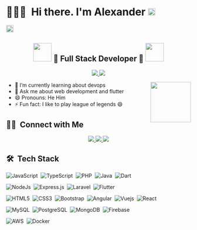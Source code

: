 # 👨🏻‍💻 &nbsp;**Hi there. I'm Alexander** <img src="https://raw.githubusercontent.com/iampavangandhi/iampavangandhi/master/gifs/Hi.gif" width="20px"/> 
<img src="https://komarev.com/ghpvc/?username=AlexanderASH" height="20" alt="AlexanderASH"/>

<h2 align="center">
    <img src="https://media.giphy.com/media/VgCDAzcKvsR6OM0uWg/giphy.gif" width="50"/>
    🚀 Full Stack Developer 🚀
    <img src="https://media.giphy.com/media/7j2hfyeVcDtf2/giphy.gif" width="50"/>
</h2>

<p align="center">
    <a href="https://github.com/AlexanderASH" target="_blank">
        <img src="https://img.shields.io/badge/GitHub-100000?style=for-the-badge&logo=github&logoColor=white"/>
    </a>
    <a href="https://gitlab.com/AlexanderASH" target="_blank">
        <img src="https://img.shields.io/badge/GitLab-330F63?style=for-the-badge&logo=gitlab&logoColor=white"/>
    </a>
</p>

<img align="right" src="https://i.pinimg.com/originals/e4/26/70/e426702edf874b181aced1e2fa5c6cde.gif" height="110"/>

- 🌱 I’m currently learning about devops
- 💬 Ask me about web development and flutter
- 😄 Pronouns: He Him
- ⚡ Fun fact: I like to play league of legends 😄

## 🤝🏻 &nbsp;**Connect with Me**
<p align="center">
    <a href="https://www.linkedin.com/in/alexander-sanchez-71ab7b1b3/" target="_blank">
        <img src="https://img.shields.io/badge/LinkedIn-0077B5?style=for-the-badge&logo=linkedin&logoColor=white"/>
    </a>
    <a href="mailto:alexandersczash@gmail.com" target="blank">
        <img src="https://img.shields.io/badge/Gmail-D14836?style=for-the-badge&logo=gmail&logoColor=white"/>
    </a>
    <a href="mailto:pcua2014@hotmail.com" target="blank">
        <img src="https://img.shields.io/badge/Microsoft_Outlook-0078D4?style=for-the-badge&logo=microsoft-outlook&logoColor=white"/>
    </a>
</p>

## 🛠 &nbsp;**Tech Stack**
![JavaScript](https://img.shields.io/badge/JavaScript-323330?style=for-the-badge&logo=javascript&logoColor=F7DF1E)&nbsp;
![TypeScript](https://img.shields.io/badge/TypeScript-007ACC?style=for-the-badge&logo=typescript&logoColor=white)&nbsp;
![PHP](https://img.shields.io/badge/PHP-777BB4?style=for-the-badge&logo=php&logoColor=white)&nbsp;
![Java](https://img.shields.io/badge/Java-ED8B00?style=for-the-badge&logo=java&logoColor=white)&nbsp;
![Dart](https://img.shields.io/badge/Dart-0175C2?style=for-the-badge&logo=dart&logoColor=white)&nbsp;

![NodeJs](https://img.shields.io/badge/Node.js-43853D?style=for-the-badge&logo=node.js&logoColor=white)&nbsp;
![Express.js](https://img.shields.io/badge/Express.js-404D59?style=for-the-badge)&nbsp;
![Laravel](https://img.shields.io/badge/Laravel-FF2D20?style=for-the-badge&logo=laravel&logoColor=white)&nbsp;
![Flutter](https://img.shields.io/badge/Flutter-02569B?style=for-the-badge&logo=flutter&logoColor=white)&nbsp;

![HTML5](https://img.shields.io/badge/HTML5-E34F26?style=for-the-badge&logo=html5&logoColor=white)&nbsp;
![CSS3](https://img.shields.io/badge/CSS3-1572B6?style=for-the-badge&logo=css3&logoColor=white)&nbsp;
![Bootstrap](https://img.shields.io/badge/Bootstrap-563D7C?style=for-the-badge&logo=bootstrap&logoColor=white)&nbsp;
![Angular](https://img.shields.io/badge/Angular-DD0031?style=for-the-badge&logo=angular&logoColor=white)&nbsp;
![Vuejs](https://img.shields.io/badge/Vue.js-35495E?style=for-the-badge&logo=vue.js&logoColor=4FC08D)&nbsp;
![React](https://img.shields.io/badge/React-20232A?style=for-the-badge&logo=react&logoColor=61DAFB)&nbsp;

![MySQL](https://img.shields.io/badge/MySQL-00000F?style=for-the-badge&logo=mysql&logoColor=white)&nbsp;
![PostgreSQL](https://img.shields.io/badge/PostgreSQL-316192?style=for-the-badge&logo=postgresql&logoColor=white)&nbsp;
![MongoDB](https://img.shields.io/badge/-mongodb-61DAFB?logo=mongodb&style=for-the-badge&color=white)&nbsp;
![Firebase](https://img.shields.io/badge/-firebase-61DAFB?logo=firebase&style=for-the-badge&color=grey)&nbsp;

![AWS](https://img.shields.io/badge/AWS-232F3E?style=for-the-badge&logo=amazon-aws&logoColor=white)&nbsp;
![Docker](https://img.shields.io/badge/-Docker-black?style=for-the-badge&logo=docker&link=https://github.com/BRdhanani)